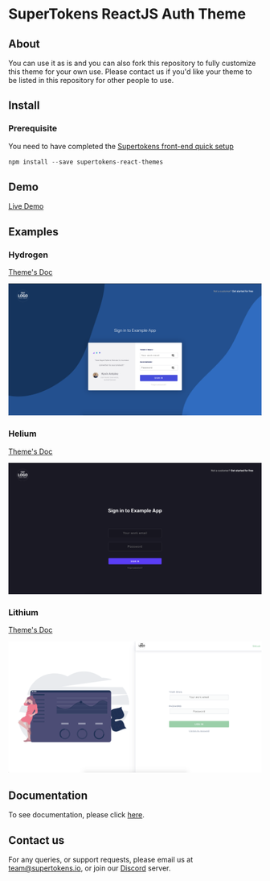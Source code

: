 

# SuperTokens ReactJS Auth Theme

## About

You can use it as is and you can also fork this repository to fully customize this theme for your own use. 
Please contact us if you'd like your theme to be listed in this repository for other people to use.

## Install

### Prerequisite

You need to have completed the [Supertokens front-end quick setup]()

```js
npm install --save supertokens-react-themes
```
## Demo

[Live Demo](https://supertokens-auth-react-themes.surge.sh/)
## Examples
### Hydrogen

[Theme's Doc](https://github.com/NkxxkN/supertokens-auth-react-themes/blob/main/docs/Hydrogen.md)

![Screenshot 1](https://raw.githubusercontent.com/NkxxkN/supertokens-auth-react-themes/main/assets/hydrogen/screenshot1.png?raw=true)


### Helium

[Theme's Doc](https://github.com/NkxxkN/supertokens-auth-react-themes/blob/main/docs/Helium.md)

![Screenshot 1](https://raw.githubusercontent.com/NkxxkN/supertokens-auth-react-themes/main/assets/helium/screenshot1.png?raw=true)

### Lithium

[Theme's Doc](https://github.com/NkxxkN/supertokens-auth-react-themes/blob/main/docs/Lithium.md)

![Screenshot 1](https://raw.githubusercontent.com/NkxxkN/supertokens-auth-react-themes/main/assets/lithium/screenshot1.png?raw=true)

## Documentation
To see documentation, please click [here](https://supertokens.io/docs/auth-react/installation).

## Contact us
For any queries, or support requests, please email us at team@supertokens.io, or join our [Discord](supertokens.io/discord) server.

